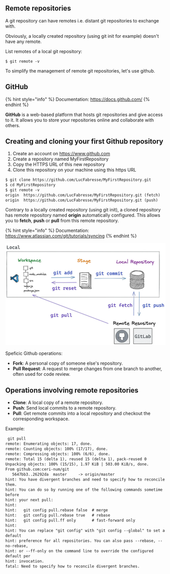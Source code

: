 ## Remote repositories

A git repository can have remotes i.e. distant git repositories to exchange with.

Obviously, a locally created repository (using git init for example) doesn't have any remote.

List remotes of a local git repository:
```
$ git remote -v
```

To simplify the management of remote git repositories, let's use github.

## GitHub

{% hint style="info" %}
Documentation: <https://docs.github.com/>
{% endhint %}

**GitHub** is a web-based platform that hosts git repositories and give access to it.
It allows you to store your repositories online and collaborate with others.


## Creating and cloning your first Github repository

1. Create an account on <https://www.github.com>
2. Create a repository named MyFirstRepository
3. Copy the HTTPS URL of this new repository
4. Clone this repository on your machine using this https URL

```
$ git clone https://github.com/LucFabresse/MyFirstRepository.git
$ cd MyFirstRepository
$ git remote -v
origin	https://github.com/LucFabresse/MyFirstRepository.git (fetch)
origin	https://github.com/LucFabresse/MyFirstRepository.git (push)
```

Contrary to a locally created repository (using git init), a cloned repository has remote repository named __origin__ automatically configured.
This allows you to **fetch**, **push** or **pull** from this remote repository.

{% hint style="info" %}
Documentation: <https://www.atlassian.com/git/tutorials/syncing>
{% endhint %}

![Git operations ([credit to glasskube.dev](https://glasskube.dev/guides/git/))](../imgs/git-operations.png)

Speficic Github operations:
- **Fork**: A personal copy of someone else's repository.
- **Pull Request**: A request to merge changes from one branch to another, often used for code review.

## Operations involving remote repositories

- **Clone**: A local copy of a remote repository.
- **Push**: Send local commits to a remote repository.
- **Pull**: Get remote commits into a local repository and checkout the corresponding workspace.

Example:
```
 git pull
remote: Enumerating objects: 17, done.
remote: Counting objects: 100% (17/17), done.
remote: Compressing objects: 100% (6/6), done.
remote: Total 15 (delta 1), reused 15 (delta 1), pack-reused 0
Unpacking objects: 100% (15/15), 1.97 KiB | 503.00 KiB/s, done.
From github.com:ceri-num/git
   5647bb3..26292da  master     -> origin/master
hint: You have divergent branches and need to specify how to reconcile them.
hint: You can do so by running one of the following commands sometime before
hint: your next pull:
hint:
hint:   git config pull.rebase false  # merge
hint:   git config pull.rebase true   # rebase
hint:   git config pull.ff only       # fast-forward only
hint:
hint: You can replace "git config" with "git config --global" to set a default
hint: preference for all repositories. You can also pass --rebase, --no-rebase,
hint: or --ff-only on the command line to override the configured default per
hint: invocation.
fatal: Need to specify how to reconcile divergent branches.
```



